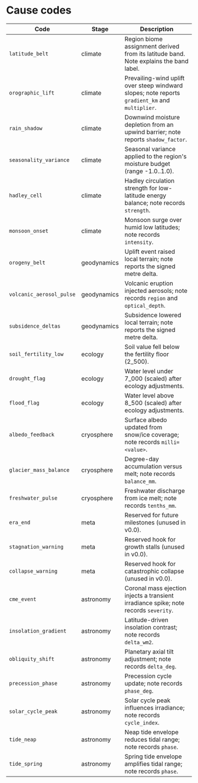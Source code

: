 # Cause codes

| Code | Stage | Description |
| ---- | ----- | ----------- |
| `latitude_belt` | climate | Region biome assignment derived from its latitude band. Note explains the band label. |
| `orographic_lift` | climate | Prevailing-wind uplift over steep windward slopes; note reports `gradient_km` and `multiplier`. |
| `rain_shadow` | climate | Downwind moisture depletion from an upwind barrier; note reports `shadow_factor`. |
| `seasonality_variance` | climate | Seasonal variance applied to the region's moisture budget (range -1.0..1.0). |
| `hadley_cell` | climate | Hadley circulation strength for low-latitude energy balance; note records `strength`. |
| `monsoon_onset` | climate | Monsoon surge over humid low latitudes; note records `intensity`. |
| `orogeny_belt` | geodynamics | Uplift event raised local terrain; note reports the signed metre delta. |
| `volcanic_aerosol_pulse` | geodynamics | Volcanic eruption injected aerosols; note records `region` and `optical_depth`. |
| `subsidence_deltas` | geodynamics | Subsidence lowered local terrain; note reports the signed metre delta. |
| `soil_fertility_low` | ecology | Soil value fell below the fertility floor (2_500). |
| `drought_flag` | ecology | Water level under 7_000 (scaled) after ecology adjustments. |
| `flood_flag` | ecology | Water level above 8_500 (scaled) after ecology adjustments. |
| `albedo_feedback` | cryosphere | Surface albedo updated from snow/ice coverage; note records `milli=<value>`. |
| `glacier_mass_balance` | cryosphere | Degree-day accumulation versus melt; note records `balance_mm`. |
| `freshwater_pulse` | cryosphere | Freshwater discharge from ice melt; note records `tenths_mm`. |
| `era_end` | meta | Reserved for future milestones (unused in v0.0). |
| `stagnation_warning` | meta | Reserved hook for growth stalls (unused in v0.0). |
| `collapse_warning` | meta | Reserved hook for catastrophic collapse (unused in v0.0). |
| `cme_event` | astronomy | Coronal mass ejection injects a transient irradiance spike; note records `severity`. |
| `insolation_gradient` | astronomy | Latitude-driven insolation contrast; note records `delta_wm2`. |
| `obliquity_shift` | astronomy | Planetary axial tilt adjustment; note records `delta_deg`. |
| `precession_phase` | astronomy | Precession cycle update; note records `phase_deg`. |
| `solar_cycle_peak` | astronomy | Solar cycle peak influences irradiance; note records `cycle_index`. |
| `tide_neap` | astronomy | Neap tide envelope reduces tidal range; note records `phase`. |
| `tide_spring` | astronomy | Spring tide envelope amplifies tidal range; note records `phase`. |
